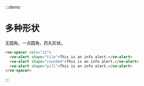 :::demo

# 多种形状

无圆角，一点圆角，药丸形状。

```html
<ve-spacer cols="12">
  <ve-alert shape="tile">This is an info alert.</ve-alert>
  <ve-alert shape="rounded">This is an info alert.</ve-alert>
  <ve-alert shape="pill">This is an info alert.</ve-alert>
</ve-spacer>
```

:::